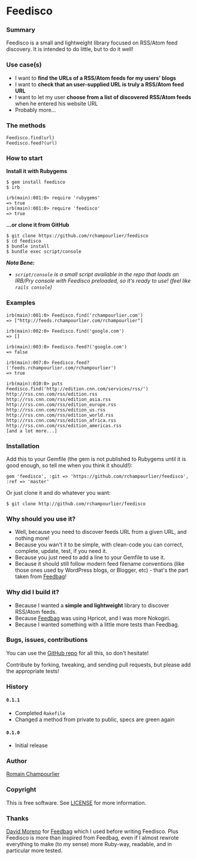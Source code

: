 # Feedisco

### Summary

Feedisco is a small and lightweight library focused on RSS/Atom feed discovery. It is intended to do little, but to do it well!

### Use case(s)

* I want to **find the URLs of a RSS/Atom feeds for my users' blogs**
* I want to **check that an user-supplied URL is truly a RSS/Atom feed URL**
* I want to let my user **choose from a list of discovered RSS/Atom feeds** when he entered his website URL
* Probably more...

### The methods

```
Feedisco.find(url)
Feedisco.feed?(url)
```

### How to start

**Install it with Rubygems**

```
$ gem install feedisco
$ irb

irb(main):001:0> require 'rubygems'
=> true
irb(main):001:0> require 'feedisco'
=> true
```

**...or clone it from GitHub**

```
$ git clone https://github.com/rchampourlier/feedisco
$ cd feedisco
$ bundle install
$ bundle exec script/console
```

_**Nota Bene:**_

* _`script/console` is a small script available in the repo that loads an IRB/Pry console with Feedisco preloaded, so it's ready to use! (feel like `rails console`)_

### Examples

```
irb(main):001:0> Feedisco.find('rchampourlier.com')
=> ["http://feeds.rchampourlier.com/rchampourlier"]

irb(main):002:0> Feedisco.find('google.com')
=> []

irb(main):003:0> Feedisco.feed?('google.com')
=> false

irb(main):007:0> Feedisco.feed?('feeds.rchampourlier.com/rchampourlier')
=> true

irb(main):010:0> puts Feedisco.find('http://edition.cnn.com/services/rss/')
http://rss.cnn.com/rss/edition.rss
http://rss.cnn.com/rss/edition_asia.rss
http://rss.cnn.com/rss/edition_europe.rss
http://rss.cnn.com/rss/edition_us.rss
http://rss.cnn.com/rss/edition_world.rss
http://rss.cnn.com/rss/edition_africa.rss
http://rss.cnn.com/rss/edition_americas.rss
[and a lot more...]
```

### Installation

Add this to your Gemfile (the gem is not published to Rubygems until it is good enough, so tell me when you think it should!):

```
gem 'feedisco', :git => 'https://github.com/rchampourlier/feedisco', :ref => 'master'
```

Or just clone it and do whatever you want:

```
$ git clone http://github.com/rchampourlier/feedisco
```


### Why should you use it?

* Well, because you need to discover feeds URL from a given URL, and nothing more!
* Because you wan't it to be simple, with clean-code you can correct, complete, update, test, if you need it.
* Because you just need to add a line to your Gemfile to use it.
* Because it should still follow modern feed filename conventions (like those ones used by WordPress blogs, or Blogger, etc) - that's the part taken from [Feedbag](https://github.com/damog/feedbag)!

### Why did I build it?

* Because I wanted a **simple and lightweight** library to discover RSS/Atom feeds.
* Because [Feedbag](https://github.com/damog/feedbag) was using Hpricot, and I was more Nokogiri.
* Because I wanted something with a little more tests than Feedbag.

### Bugs, issues, contributions

You can use the [GitHub repo](https://github.com/rchampourlier/feedisco) for all this, so don't hesitate!

Contribute by forking, tweaking, and sending pull requests, but please add the appropriate tests!

### History

#### `0.1.1`

* Completed `Rakefile`
* Changed a method from private to public, specs are green again

#### `0.1.0`

* Initial release

### Author

[Romain Champourlier](http://softr.li)

### Copyright

This is free software. See [LICENSE](http://github.com/rchampourlier/feedisco/master/LICENSE) for more information.

### Thanks

[David Moreno](http://damog.net/) for [Feedbag](https://github.com/damog/feedbag) which I used before writing Feedisco. Plus Feedisco is more than inspired from Feedbag, even if I almost rewrote everything to make (to my sense) more Ruby-way, readable, and in particular more tested.